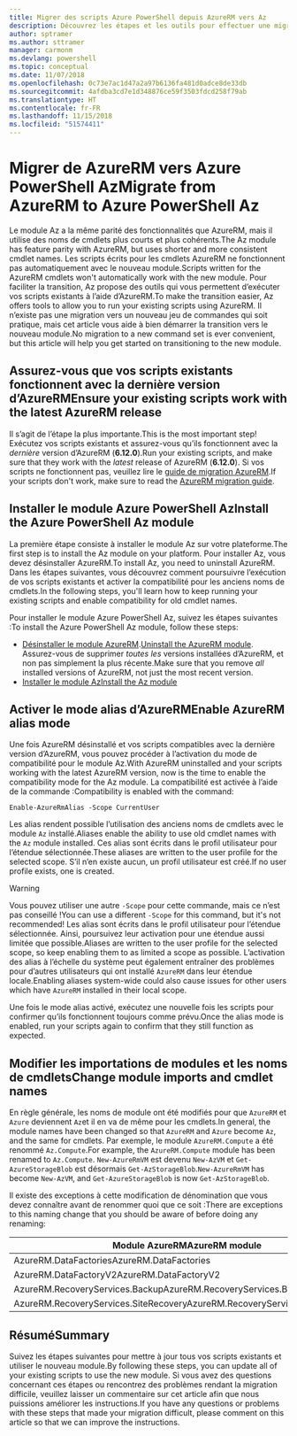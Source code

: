 ```yaml
---
title: Migrer des scripts Azure PowerShell depuis AzureRM vers Az
description: Découvrez les étapes et les outils pour effectuer une migration des scripts à partir du module AzureRM vers le nouveau module Az.
author: sptramer
ms.author: sttramer
manager: carmonm
ms.devlang: powershell
ms.topic: conceptual
ms.date: 11/07/2018
ms.openlocfilehash: 0c73e7ac1d47a2a97b6136fa481d0adce8de33db
ms.sourcegitcommit: 4afdba3cd7e1d348876ce59f3503fdcd258f79ab
ms.translationtype: HT
ms.contentlocale: fr-FR
ms.lasthandoff: 11/15/2018
ms.locfileid: "51574411"
---
```

# <a name="migrate-from-azurerm-to-azure-powershell-az"></a><span data-ttu-id="5001c-103">Migrer de AzureRM vers Azure PowerShell Az</span><span class="sxs-lookup"><span data-stu-id="5001c-103">Migrate from AzureRM to Azure PowerShell Az</span></span>

<span data-ttu-id="5001c-104">Le module Az a la même parité des fonctionnalités que AzureRM, mais il utilise des noms de cmdlets plus courts et plus cohérents.</span><span class="sxs-lookup"><span data-stu-id="5001c-104">The Az module has feature parity with AzureRM, but uses shorter and more consistent cmdlet names.</span></span>
<span data-ttu-id="5001c-105">Les scripts écrits pour les cmdlets AzureRM ne fonctionnent pas automatiquement avec le nouveau module.</span><span class="sxs-lookup"><span data-stu-id="5001c-105">Scripts written for the AzureRM cmdlets won't automatically work with the new module.</span></span> <span data-ttu-id="5001c-106">Pour faciliter la transition, Az propose des outils qui vous permettent d’exécuter vos scripts existants à l’aide d’AzureRM.</span><span class="sxs-lookup"><span data-stu-id="5001c-106">To make the transition easier, Az offers tools to allow you to run your existing scripts using AzureRM.</span></span> <span data-ttu-id="5001c-107">Il n’existe pas une migration vers un nouveau jeu de commandes qui soit pratique, mais cet article vous aide à bien démarrer la transition vers le nouveau module.</span><span class="sxs-lookup"><span data-stu-id="5001c-107">No migration to a new command set is ever convenient, but this article will help you get started on transitioning to the new module.</span></span>

## <a name="ensure-your-existing-scripts-work-with-the-latest-azurerm-release"></a><span data-ttu-id="5001c-108">Assurez-vous que vos scripts existants fonctionnent avec la dernière version d’AzureRM</span><span class="sxs-lookup"><span data-stu-id="5001c-108">Ensure your existing scripts work with the latest AzureRM release</span></span>

<span data-ttu-id="5001c-109">Il s’agit de l’étape la plus importante.</span><span class="sxs-lookup"><span data-stu-id="5001c-109">This is the most important step!</span></span> <span data-ttu-id="5001c-110">Exécutez vos scripts existants et assurez-vous qu’ils fonctionnent avec la _dernière_ version d’AzureRM (__6.12.0__).</span><span class="sxs-lookup"><span data-stu-id="5001c-110">Run your existing scripts, and make sure that they work with the _latest_ release of AzureRM (__6.12.0__).</span></span> <span data-ttu-id="5001c-111">Si vos scripts ne fonctionnent pas, veuillez lire le [guide de migration AzureRM](migration-guide.6.0.0.md).</span><span class="sxs-lookup"><span data-stu-id="5001c-111">If your scripts don't work, make sure to read the [AzureRM migration guide](migration-guide.6.0.0.md).</span></span>

## <a name="install-the-azure-powershell-az-module"></a><span data-ttu-id="5001c-112">Installer le module Azure PowerShell Az</span><span class="sxs-lookup"><span data-stu-id="5001c-112">Install the Azure PowerShell Az module</span></span>

<span data-ttu-id="5001c-113">La première étape consiste à installer le module Az sur votre plateforme.</span><span class="sxs-lookup"><span data-stu-id="5001c-113">The first step is to install the Az module on your platform.</span></span> <span data-ttu-id="5001c-114">Pour installer Az, vous devez désinstaller AzureRM.</span><span class="sxs-lookup"><span data-stu-id="5001c-114">To install Az, you need to uninstall AzureRM.</span></span>
<span data-ttu-id="5001c-115">Dans les étapes suivantes, vous découvrez comment poursuivre l’exécution de vos scripts existants et activer la compatibilité pour les anciens noms de cmdlets.</span><span class="sxs-lookup"><span data-stu-id="5001c-115">In the following steps, you'll learn how to keep running your existing scripts and enable compatibility for old cmdlet names.</span></span>

<span data-ttu-id="5001c-116">Pour installer le module Azure PowerShell Az, suivez les étapes suivantes :</span><span class="sxs-lookup"><span data-stu-id="5001c-116">To install the Azure PowerShell Az module, follow these steps:</span></span>

* <span data-ttu-id="5001c-117">[Désinstaller le module AzureRM](uninstall-azurerm-ps.md).</span><span class="sxs-lookup"><span data-stu-id="5001c-117">[Uninstall the AzureRM module](uninstall-azurerm-ps.md).</span></span> <span data-ttu-id="5001c-118">Assurez-vous de supprimer _toutes les_ versions installées d’AzureRM, et non pas simplement la plus récente.</span><span class="sxs-lookup"><span data-stu-id="5001c-118">Make sure that you remove _all_ installed versions of AzureRM, not just the most recent version.</span></span>
* [<span data-ttu-id="5001c-119">Installer le module Az</span><span class="sxs-lookup"><span data-stu-id="5001c-119">Install the Az module</span></span>](install-az-ps.md)

## <a name="a-namealiasesenable-azurerm-alias-mode"></a><span data-ttu-id="5001c-120"><a name="aliases"/>Activer le mode alias d’AzureRM</span><span class="sxs-lookup"><span data-stu-id="5001c-120"><a name="aliases"/>Enable AzureRM alias mode</span></span>

<span data-ttu-id="5001c-121">Une fois AzureRM désinstallé et vos scripts compatibles avec la dernière version d’AzureRM, vous pouvez procéder à l’activation du mode de compatibilité pour le module Az.</span><span class="sxs-lookup"><span data-stu-id="5001c-121">With AzureRM uninstalled and your scripts working with the latest AzureRM version, now is the time to enable the compatibility mode for the Az module.</span></span> <span data-ttu-id="5001c-122">La compatibilité est activée à l’aide de la commande :</span><span class="sxs-lookup"><span data-stu-id="5001c-122">Compatibility is enabled with the command:</span></span>

```powershell-interactive
Enable-AzureRmAlias -Scope CurrentUser
```

<span data-ttu-id="5001c-123">Les alias rendent possible l’utilisation des anciens noms de cmdlets avec le module `Az` installé.</span><span class="sxs-lookup"><span data-stu-id="5001c-123">Aliases enable the ability to use old cmdlet names with the `Az` module installed.</span></span> <span data-ttu-id="5001c-124">Ces alias sont écrits dans le profil utilisateur pour l’étendue sélectionnée.</span><span class="sxs-lookup"><span data-stu-id="5001c-124">These aliases are written to the user profile for the selected scope.</span></span> <span data-ttu-id="5001c-125">S’il n’en existe aucun, un profil utilisateur est créé.</span><span class="sxs-lookup"><span data-stu-id="5001c-125">If no user profile exists, one is created.</span></span>

> [!WARNING]
>
> <span data-ttu-id="5001c-126">Vous pouvez utiliser une autre `-Scope` pour cette commande, mais ce n’est pas conseillé !</span><span class="sxs-lookup"><span data-stu-id="5001c-126">You can use a different `-Scope` for this command, but it's not recommended!</span></span> <span data-ttu-id="5001c-127">Les alias sont écrits dans le profil utilisateur pour l’étendue sélectionnée. Ainsi, poursuivez leur activation pour une étendue aussi limitée que possible.</span><span class="sxs-lookup"><span data-stu-id="5001c-127">Aliases are written to the user profile for the selected scope, so keep enabling them to as limited a scope as possible.</span></span> <span data-ttu-id="5001c-128">L’activation des alias à l’échelle du système peut également entraîner des problèmes pour d’autres utilisateurs qui ont installé `AzureRM` dans leur étendue locale.</span><span class="sxs-lookup"><span data-stu-id="5001c-128">Enabling aliases system-wide could also cause issues for other users which have `AzureRM` installed in their local scope.</span></span>

<span data-ttu-id="5001c-129">Une fois le mode alias activé, exécutez une nouvelle fois les scripts pour confirmer qu’ils fonctionnent toujours comme prévu.</span><span class="sxs-lookup"><span data-stu-id="5001c-129">Once the alias mode is enabled, run your scripts again to confirm that they still function as expected.</span></span> 

## <a name="change-module-imports-and-cmdlet-names"></a><span data-ttu-id="5001c-130">Modifier les importations de modules et les noms de cmdlets</span><span class="sxs-lookup"><span data-stu-id="5001c-130">Change module imports and cmdlet names</span></span>

<span data-ttu-id="5001c-131">En règle générale, les noms de module ont été modifiés pour que `AzureRM` et `Azure` deviennent `Az`et il en va de même pour les cmdlets.</span><span class="sxs-lookup"><span data-stu-id="5001c-131">In general, the module names have been changed so that `AzureRM` and `Azure` become `Az`, and the same for cmdlets.</span></span>
<span data-ttu-id="5001c-132">Par exemple, le module `AzureRM.Compute` a été renommé `Az.Compute`.</span><span class="sxs-lookup"><span data-stu-id="5001c-132">For example, the `AzureRM.Compute` module has been renamed to `Az.Compute`.</span></span> <span data-ttu-id="5001c-133">`New-AzureRmVM` est devenu `New-AzVM` et `Get-AzureStorageBlob` est désormais `Get-AzStorageBlob`.</span><span class="sxs-lookup"><span data-stu-id="5001c-133">`New-AzureRmVM` has become `New-AzVM`, and `Get-AzureStorageBlob` is now `Get-AzStorageBlob`.</span></span>

<span data-ttu-id="5001c-134">Il existe des exceptions à cette modification de dénomination que vous devez connaître avant de renommer quoi que ce soit :</span><span class="sxs-lookup"><span data-stu-id="5001c-134">There are exceptions to this naming change that you should be aware of before doing any renaming:</span></span>

| <span data-ttu-id="5001c-135">Module AzureRM</span><span class="sxs-lookup"><span data-stu-id="5001c-135">AzureRM module</span></span> | <span data-ttu-id="5001c-136">Module Az</span><span class="sxs-lookup"><span data-stu-id="5001c-136">Az module</span></span> |
|----------------|-----------|
| <span data-ttu-id="5001c-137">AzureRM.DataFactories</span><span class="sxs-lookup"><span data-stu-id="5001c-137">AzureRM.DataFactories</span></span> | <span data-ttu-id="5001c-138">Az.DataFactory</span><span class="sxs-lookup"><span data-stu-id="5001c-138">Az.DataFactory</span></span> |
| <span data-ttu-id="5001c-139">AzureRM.DataFactoryV2</span><span class="sxs-lookup"><span data-stu-id="5001c-139">AzureRM.DataFactoryV2</span></span> | <span data-ttu-id="5001c-140">Az.DataFactory</span><span class="sxs-lookup"><span data-stu-id="5001c-140">Az.DataFactory</span></span> |
| <span data-ttu-id="5001c-141">AzureRM.RecoveryServices.Backup</span><span class="sxs-lookup"><span data-stu-id="5001c-141">AzureRM.RecoveryServices.Backup</span></span> | <span data-ttu-id="5001c-142">Az.RecoveryServices</span><span class="sxs-lookup"><span data-stu-id="5001c-142">Az.RecoveryServices</span></span> |
| <span data-ttu-id="5001c-143">AzureRM.RecoveryServices.SiteRecovery</span><span class="sxs-lookup"><span data-stu-id="5001c-143">AzureRM.RecoveryServices.SiteRecovery</span></span> | <span data-ttu-id="5001c-144">Az.RecoveryServices</span><span class="sxs-lookup"><span data-stu-id="5001c-144">Az.RecoveryServices</span></span> |

## <a name="summary"></a><span data-ttu-id="5001c-145">Résumé</span><span class="sxs-lookup"><span data-stu-id="5001c-145">Summary</span></span>

<span data-ttu-id="5001c-146">Suivez les étapes suivantes pour mettre à jour tous vos scripts existants et utiliser le nouveau module.</span><span class="sxs-lookup"><span data-stu-id="5001c-146">By following these steps, you can update all of your existing scripts to use the new module.</span></span> <span data-ttu-id="5001c-147">Si vous avez des questions concernant ces étapes ou rencontrez des problèmes rendant la migration difficile, veuillez laisser un commentaire sur cet article afin que nous puissions améliorer les instructions.</span><span class="sxs-lookup"><span data-stu-id="5001c-147">If you have any questions or problems with these steps that made your migration difficult, please comment on this article so that we can improve the instructions.</span></span>